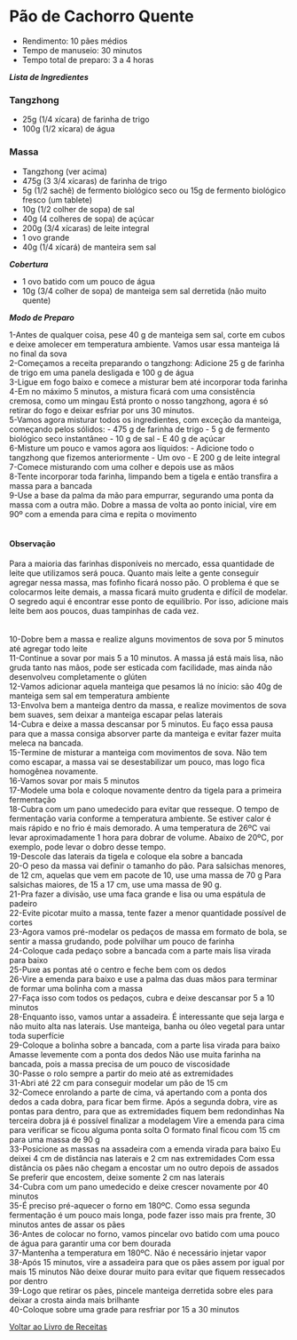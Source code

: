 # Pão de Cachorro Quente

* Rendimento: 10 pães médios
* Tempo de manuseio: 30 minutos
* Tempo total de preparo: 3 a 4 horas


_**Lista de Ingredientes**_

### Tangzhong
* 25g (1/4 xícara) de farinha de trigo
* 100g (1/2 xícara) de água

### Massa
* Tangzhong (ver acima)
* 475g (3 3/4 xícaras) de farinha de trigo
* 5g (1/2 sachê) de fermento biológico seco ou 15g de fermento biológico fresco (um tablete)
* 10g (1/2 colher de sopa) de sal
* 40g (4 colheres de sopa) de açúcar
* 200g (3/4 xícaras) de leite integral
* 1 ovo grande
* 40g (1/4 xícará) de manteira sem sal

_**Cobertura**_
* 1 ovo batido com um pouco de água
* 10g (3/4 colher de sopa) de manteiga sem sal derretida (não muito quente)


_**Modo de Preparo**_

1-Antes de qualquer coisa, pese 40 g de manteiga sem sal, corte em cubos e deixe amolecer em temperatura ambiente. Vamos usar essa manteiga lá no final da sova
<br>
2-Começamos a receita preparando o tangzhong:
Adicione 25 g de farinha de trigo em uma panela desligada e 100 g de água
<br>
3-Ligue em fogo baixo e comece a misturar bem até incorporar toda farinha
<br>
4-Em no máximo 5 minutos, a mistura ficará com uma consistência cremosa, como um mingau
Está pronto o nosso tangzhong, agora é só retirar do fogo e deixar esfriar por uns 30 minutos.
<br>
5-Vamos agora misturar todos os ingredientes, com exceção da manteiga, começando pelos sólidos:
       - 475 g de farinha de trigo
       - 5 g de fermento biológico seco instantâneo
       - 10 g de sal
       - E 40 g de açúcar
<br>
6-Misture um pouco e vamos agora aos líquidos:
       - Adicione todo o tangzhong que fizemos anteriormente
       - Um ovo
       - E 200 g de leite integral
<br>
7-Comece misturando com uma colher e depois use as mãos
<br>
8-Tente incorporar toda farinha, limpando bem a tigela e então transfira a massa para a bancada
<br>
9-Use a base da palma da mão para empurrar, segurando uma ponta da massa com a outra mão.
Dobre a massa de volta ao ponto inicial, vire em 90º com a emenda para cima e repita o movimento
<br>
<br>

#### Observação

Para a maioria das farinhas disponíveis no mercado, essa quantidade de leite que utilizamos será pouca. Quanto mais leite a gente conseguir agregar nessa massa, mas fofinho ficará nosso pão. 
O problema é que se colocarmos leite demais, a massa ficará muito grudenta e difícil de modelar.
O segredo aqui é encontrar esse ponto de equilíbrio.
Por isso, adicione mais leite bem aos poucos, duas tampinhas de cada vez.
<br>
<br>
<br>
10-Dobre bem a massa e realize alguns movimentos de sova por 5 minutos até agregar todo leite
<br>
11-Continue a sovar por mais 5 a 10 minutos.
A massa já está mais lisa, não gruda tanto nas mãos, pode ser esticada com facilidade, mas ainda não desenvolveu completamente o glúten
<br>
12-Vamos adicionar aquela manteiga que pesamos lá no ínicio: são 40g de manteiga sem sal em temperatura ambiente
<br>
13-Envolva bem a manteiga dentro da massa, e realize movimentos de sova bem suaves, sem deixar a manteiga escapar pelas laterais
<br>
14-Cubra e deixe a massa descansar por 5 minutos.
Eu faço essa pausa para que a massa consiga absorver parte da manteiga e evitar fazer muita meleca na bancada.
<br>
15-Termine de misturar a manteiga com movimentos de sova. Não tem como escapar, a massa vai se desestabilizar um pouco, mas logo fica homogênea novamente.
<br>
16-Vamos sovar por mais 5 minutos
<br>
17-Modele uma bola e coloque novamente dentro da tigela para a primeira fermentação
<br>
18-Cubra com um pano umedecido para evitar que resseque.
O tempo de fermentação varia conforme a temperatura ambiente. Se estiver calor é mais rápido e no frio é mais demorado. A uma temperatura de 26ºC vai levar aproximadamente 1 hora para dobrar de volume.
Abaixo de 20ºC, por exemplo, pode levar o dobro desse tempo.
<br>
19-Descole das laterais da tigela e coloque ela sobre a bancada
<br>
20-O peso da massa vai definir o tamanho do pão. Para salsichas menores, de 12 cm, aquelas que vem em pacote de 10, use uma massa de 70 g
Para salsichas maiores, de 15 a 17 cm, use uma massa de 90 g.
<br>
21-Pra fazer a divisão, use uma faca grande e lisa ou uma espátula de padeiro
<br>
22-Evite picotar muito a massa, tente fazer a menor quantidade possível de cortes
<br>
23-Agora vamos pré-modelar os pedaços de massa em formato de bola, se sentir a massa grudando, pode polvilhar um pouco de farinha
<br>
24-Coloque cada pedaço sobre a bancada com a parte mais lisa virada para baixo
<br>
25-Puxe as pontas até o centro e feche bem com os dedos
<br>
26-Vire a emenda para baixo e use a palma das duas mãos para terminar de formar uma bolinha com a massa
<br>
27-Faça isso com todos os pedaços, cubra e deixe descansar por 5 a 10 minutos
<br>
28-Enquanto isso, vamos untar a assadeira. É interessante que seja larga e não muito alta nas laterais.
Use manteiga, banha ou óleo vegetal para untar toda superfície
<br>
29-Coloque a bolinha sobre a bancada, com a parte lisa virada para baixo
Amasse levemente com a ponta dos dedos
Não use muita farinha na bancada, pois a massa precisa de um pouco de viscosidade
<br>
30-Passe o rolo sempre a partir do meio até as extremidades
<br>
31-Abri até 22 cm para conseguir modelar um pão de 15 cm
<br>
32-Comece enrolando a parte de cima, vá apertando com a ponta dos dedos a cada dobra, para ficar bem firme.
Após a segunda dobra, vire as pontas para dentro, para que as extremidades fiquem bem redondinhas
Na terceira dobra já é possível finalizar a modelagem
Vire a emenda para cima para verificar se ficou alguma ponta solta
O formato final ficou com 15 cm para uma massa de 90 g
<br>
33-Posicione as massas na assadeira com a emenda virada para baixo
Eu deixei 4 cm de distância nas laterais e 2 cm nas extremidades
Com essa distância os pães não chegam a encostar um no outro depois de assados
Se preferir que encostem, deixe somente 2 cm nas laterais
<br>
34-Cubra com um pano umedecido e deixe crescer novamente por 40 minutos
<br>
35-É preciso pré-aquecer o forno em 180ºC. Como essa segunda fermentação é um pouco mais longa, pode fazer isso mais pra frente, 30 minutos antes de assar os pães
<br>
36-Antes de colocar no forno, vamos pincelar ovo batido com uma pouco de água para garantir uma cor bem dourada
<br>
37-Mantenha a temperatura em 180ºC. Não é necessário injetar vapor
<br>
38-Após 15 minutos, vire a assadeira para que os pães assem por igual por mais 15 minutos
Não deixe dourar muito para evitar que fiquem ressecados por dentro
<br>
39-Logo que retirar os pães, pincele manteiga derretida sobre eles para deixar a crosta ainda mais brilhante
<br>
40-Coloque sobre uma grade para resfriar por 15 a 30 minutos


[Voltar ao Livro de Receitas](https://github.com/ERC885555/livro-receitas)
